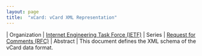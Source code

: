```yaml
---
layout: page
title:  "xCard: vCard XML Representation"
---
```


| Organization | [Internet Engineering Task Force (IETF)](..)
| Series | [Request for Comments (RFC)](..)
| Abstract | This document defines the XML schema of the vCard data format.